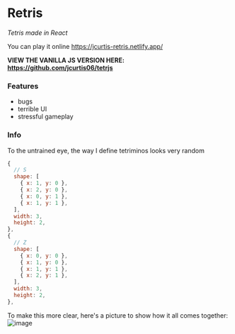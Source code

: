# Retris

_Tetris made in React_

You can play it online https://jcurtis-retris.netlify.app/

**VIEW THE VANILLA JS VERSION HERE: https://github.com/jcurtis06/tetrjs**

### Features
- bugs
- terrible UI
- stressful gameplay

### Info
To the untrained eye, the way I define tetriminos looks very random

```js
{
  // S
  shape: [
    { x: 1, y: 0 },
    { x: 2, y: 0 },
    { x: 0, y: 1 },
    { x: 1, y: 1 },
  ],
  width: 3,
  height: 2,
},
{
  // Z
  shape: [
    { x: 0, y: 0 },
    { x: 1, y: 0 },
    { x: 1, y: 1 },
    { x: 2, y: 1 },
  ],
  width: 3,
  height: 2,
},
```

To make this more clear, here's a picture to show how it all comes together:
![image](https://user-images.githubusercontent.com/77545656/160248157-1088e581-ee52-48f9-93f1-7a46966a7afa.png)
